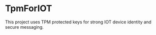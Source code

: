 # TpmForIOT
This project uses TPM protected keys for strong IOT device identity and secure messaging.
